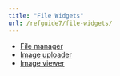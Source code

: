 ```yaml
---
title: "File Widgets"
url: /refguide7/file-widgets/
---
```



* [File manager](/refguide7/file-manager/)
* [Image uploader](/refguide7/image-uploader/)
* [Image viewer](/refguide7/image-viewer/)
